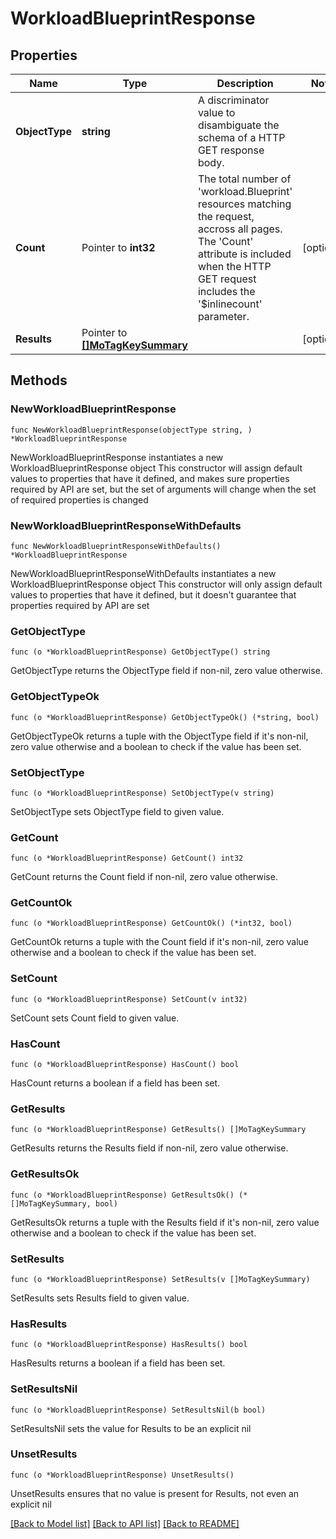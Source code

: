 # WorkloadBlueprintResponse

## Properties

Name | Type | Description | Notes
------------ | ------------- | ------------- | -------------
**ObjectType** | **string** | A discriminator value to disambiguate the schema of a HTTP GET response body. | 
**Count** | Pointer to **int32** | The total number of &#39;workload.Blueprint&#39; resources matching the request, accross all pages. The &#39;Count&#39; attribute is included when the HTTP GET request includes the &#39;$inlinecount&#39; parameter. | [optional] 
**Results** | Pointer to [**[]MoTagKeySummary**](MoTagKeySummary.md) |  | [optional] 

## Methods

### NewWorkloadBlueprintResponse

`func NewWorkloadBlueprintResponse(objectType string, ) *WorkloadBlueprintResponse`

NewWorkloadBlueprintResponse instantiates a new WorkloadBlueprintResponse object
This constructor will assign default values to properties that have it defined,
and makes sure properties required by API are set, but the set of arguments
will change when the set of required properties is changed

### NewWorkloadBlueprintResponseWithDefaults

`func NewWorkloadBlueprintResponseWithDefaults() *WorkloadBlueprintResponse`

NewWorkloadBlueprintResponseWithDefaults instantiates a new WorkloadBlueprintResponse object
This constructor will only assign default values to properties that have it defined,
but it doesn't guarantee that properties required by API are set

### GetObjectType

`func (o *WorkloadBlueprintResponse) GetObjectType() string`

GetObjectType returns the ObjectType field if non-nil, zero value otherwise.

### GetObjectTypeOk

`func (o *WorkloadBlueprintResponse) GetObjectTypeOk() (*string, bool)`

GetObjectTypeOk returns a tuple with the ObjectType field if it's non-nil, zero value otherwise
and a boolean to check if the value has been set.

### SetObjectType

`func (o *WorkloadBlueprintResponse) SetObjectType(v string)`

SetObjectType sets ObjectType field to given value.


### GetCount

`func (o *WorkloadBlueprintResponse) GetCount() int32`

GetCount returns the Count field if non-nil, zero value otherwise.

### GetCountOk

`func (o *WorkloadBlueprintResponse) GetCountOk() (*int32, bool)`

GetCountOk returns a tuple with the Count field if it's non-nil, zero value otherwise
and a boolean to check if the value has been set.

### SetCount

`func (o *WorkloadBlueprintResponse) SetCount(v int32)`

SetCount sets Count field to given value.

### HasCount

`func (o *WorkloadBlueprintResponse) HasCount() bool`

HasCount returns a boolean if a field has been set.

### GetResults

`func (o *WorkloadBlueprintResponse) GetResults() []MoTagKeySummary`

GetResults returns the Results field if non-nil, zero value otherwise.

### GetResultsOk

`func (o *WorkloadBlueprintResponse) GetResultsOk() (*[]MoTagKeySummary, bool)`

GetResultsOk returns a tuple with the Results field if it's non-nil, zero value otherwise
and a boolean to check if the value has been set.

### SetResults

`func (o *WorkloadBlueprintResponse) SetResults(v []MoTagKeySummary)`

SetResults sets Results field to given value.

### HasResults

`func (o *WorkloadBlueprintResponse) HasResults() bool`

HasResults returns a boolean if a field has been set.

### SetResultsNil

`func (o *WorkloadBlueprintResponse) SetResultsNil(b bool)`

 SetResultsNil sets the value for Results to be an explicit nil

### UnsetResults
`func (o *WorkloadBlueprintResponse) UnsetResults()`

UnsetResults ensures that no value is present for Results, not even an explicit nil

[[Back to Model list]](../README.md#documentation-for-models) [[Back to API list]](../README.md#documentation-for-api-endpoints) [[Back to README]](../README.md)


